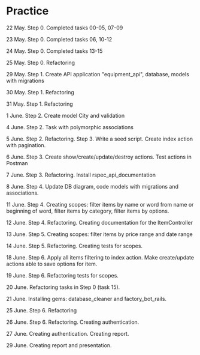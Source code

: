 # Practice
22 May. Step 0. Completed tasks 00-05, 07-09

23 May. Step 0. Completed tasks 06, 10-12

24 May. Step 0. Completed tasks 13-15

25 May. Step 0. Refactoring

29 May. Step 1. Create API application "equipment_api", database, models with migrations

30 May. Step 1. Refactoring

31 May. Step 1. Refactoring

1 June. Step 2. Create model City and validation

4 June. Step 2. Task with polymorphic associations

5 June. Step 2. Refactoring. 
	Step 3. Write a seed script. Create index action with pagination.

6 June. Step 3. Create show/create/update/destroy actions. Test actions in Postman

7 June. Step 3. Refactoring. Install rspec_api_documentation

8 June. Step 4. Update DB diagram, сode models with migrations and associations.

11 June. Step 4. Creating scopes: filter items by name or word from name or beginning of word, filter items by category, filter items by options.

12 June. Step 4. Refactoring. Сreating documentation for the ItemController

13 June. Step 5. Creating scopes: filter items by price range and date range

14 June. Step 5. Refactoring. Creating tests for scopes.

18 June. Step 6. Apply all items filtering to index action. Make create/update actions able to save options for item.

19 June. Step 6. Refactoring tests for scopes.
 
20 June. Refactoring tasks in Step 0 (task 15).

21 June. Installing gems: database_cleaner and factory_bot_rails.

25 June. Step 6. Refactoring

26 June. Step 6. Refactoring. Creating authentication.

27 June. Creating authentication. Creating report.

29 June. Creating report and presentation.








